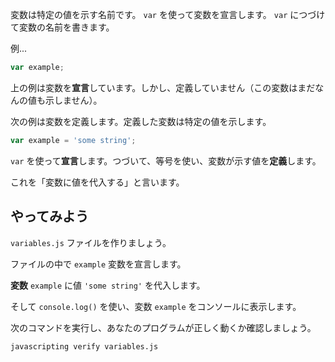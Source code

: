 変数は特定の値を示す名前です。 `var` を使って変数を宣言します。 `var` につづけて変数の名前を書きます。

例...

```js
var example;
```

上の例は変数を**宣言**しています。しかし、定義していません（この変数はまだなんの値も示しません）。

次の例は変数を定義します。定義した変数は特定の値を示します。

```js
var example = 'some string';
```

`var` を使って**宣言**します。つづいて、等号を使い、変数が示す値を**定義**します。

これを「変数に値を代入する」と言います。

## やってみよう

`variables.js` ファイルを作りましょう。

ファイルの中で `example` 変数を宣言します。

**変数** `example` に値 `'some string'` を代入します。

そして `console.log()` を使い、変数 `example` をコンソールに表示します。

次のコマンドを実行し、あなたのプログラムが正しく動くか確認しましょう。

`javascripting verify variables.js`
